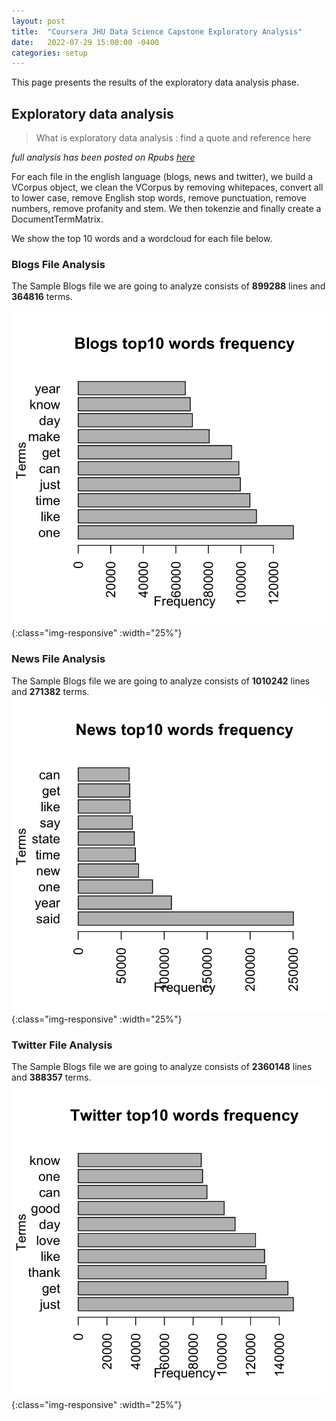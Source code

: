 ```yaml
---
layout: post
title:  "Coursera JHU Data Science Capstone Exploratory Analysis"
date:   2022-07-29 15:00:00 -0400
categories: setup
---
```


This page presents the results of the exploratory data analysis phase. 

## Exploratory data analysis

>What is exploratory data analysis : find a quote and reference here 

*full analysis has been posted on Rpubs [here](https://rpubs.com/bluebonobo/capstone_project_week2)*  

For each file in the english language (blogs, news and twitter), we build a VCorpus object, we clean the VCorpus by removing whitepaces, convert all to lower case, remove English stop words, remove punctuation, remove numbers, remove profanity and stem. We then tokenzie and finally create a DocumentTermMatrix.

We show the top 10 words and a wordcloud for each file below.

### Blogs File Analysis
The Sample Blogs file we are going to analyze consists of **899288** lines and **364816** terms.

![top10Blogs](/assets/2022-07-29-coursera-hopkins-data-science-capstone-exploratory-analysis/top10BlogTerms.png){:class="img-responsive" :width="25%"}

### News File Analysis
The Sample Blogs file we are going to analyze consists of **1010242** lines and **271382** terms.
![top10News](/assets/2022-07-29-coursera-hopkins-data-science-capstone-exploratory-analysis/top10NewsTerms.png){:class="img-responsive" :width="25%"}

### Twitter File Analysis
The Sample Blogs file we are going to analyze consists of **2360148** lines and **388357** terms.
![top10Twitter](/assets/2022-07-29-coursera-hopkins-data-science-capstone-exploratory-analysis/top10TwitterTerms.png){:class="img-responsive" :width="25%"}



